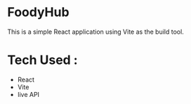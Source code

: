 # FoodyHub

This is a simple React application using Vite as the build tool.
# Tech Used :
- React
- Vite
- live API
